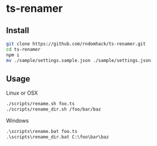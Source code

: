 # ts-renamer

## Install
```bash
git clone https://github.com/rndomhack/ts-renamer.git
cd ts-renamer
npm i
mv ./sample/settings.sample.json ./sample/settings.json
```

## Usage
Linux or OSX
```bash
./scripts/rename.sh foo.ts
./scripts/rename_dir.sh /foo/bar/baz
```

Windows
```cmd
.\scripts\rename.bat foo.ts
.\scripts\rename_dir.bat C:\foo\bar\baz
```
